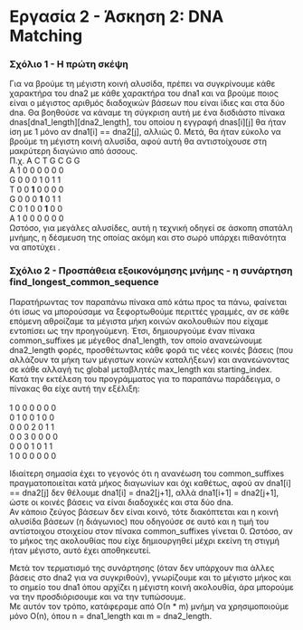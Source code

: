 # Εργασία 2 - Άσκηση 2: DNA Matching  

### Σχόλιο 1 - Η πρώτη σκέψη
Για να βρούμε τη μέγιστη κοινή αλυσίδα, πρέπει να συγκρίνουμε κάθε χαρακτήρα του dna2 με κάθε χαρακτήρα του dna1 και να βρούμε ποιος είναι ο μέγιστος αριθμός διαδοχικών βάσεων που είναι ίδιες και στα δύο dna.
Θα βοηθούσε να κάναμε τη σύγκριση αυτή με ένα δισδιάστο πίνακα dnas[dna1_length][dna2_length], του οποίου η εγγραφή dnas[i][j] θα ήταν ίση με 1 μόνο αν dna1[i] == dna2[j], αλλιώς 0. Μετά, θα ήταν εύκολο να βρούμε τη μέγιστη κοινή αλυσίδα, αφού αυτή θα αντιστοίχουσε στη μακρύτερη διαγώνιο από άσσους.<br>
Π.χ.   A C T G C G G<br>
    A  1 0 0 0 0 0 0 <br>
    G  0 0 0 1 0 1 1<br>
    T  0 0 <strong>1</strong> 0 0 0 0 <br>
    G  0 0 0 <strong>1</strong> 0 1 1 <br>
    C  0 1 0 0 <strong>1</strong> 0 0 <br>
    A  1 0 0 0 0 0 0 <br>
Ωστόσο, για μεγάλες αλυσίδες, αυτή η τεχνική οδηγεί σε άσκοπη σπατάλη μνήμης, η δέσμευση της οποίας ακόμη και στο σωρό υπάρχει πιθανότητα να αποτύχει .<br>

### Σχόλιο 2 - Προσπάθεια εξοικονόμησης μνήμης - η συνάρτηση find_longest_common_sequence
Παρατήρωντας τον παραπάνω πίνακα από κάτω προς τα πάνω, φαίνεται ότι ίσως να μπορούσαμε να ξεφορτωθούμε περιττές γραμμές, αν σε κάθε επόμενη αθροίζαμε τα μέγιστα μήκη κοινών ακολουθιών που είχαμε εντοπίσει ως την προηγούμενη.
Έτσι, δημιουργούμε έναν πίνακα common_suffixes με μέγεθος dna1_length, τον οποίο ανανεώνουμε dna2_length φορές, προσθέτωντας κάθε φορά τις νέες κοινές βάσεις (που αλλάζουν τα μήκη των μέγιστων κοινών καταλήξεων) και ανανεώνοντας σε κάθε αλλαγή τις global μεταβλητές max_length και starting_index. <br>
Κατά την εκτέλεση του προγράμματος για το παραπάνω παράδειγμα, ο πίνακας θα είχε αυτή την εξέλιξη:
 <br><br>
1 0 0 0 0 0 0       <br>
0 1 0 0 1 0 0       <br>
0 0 0 2 0 1 1       
0 0 3 0 0 0 0     <br>
0 0 0 1 0 1 1       <br>
1 0 0 0 0 0 0       <br>

Ιδιαίτερη σημασία έχει το γεγονός ότι η ανανέωση του common_suffixes πραγματοποιείται κατά μήκος διαγωνίων και όχι καθέτως, αφού αν dna1[i] == dna2[j] δεν θέλουμε dna1[i] = dna2[j+1], αλλά dna1[i+1] = dna2[j+1], ώστε οι κοινές βάσεις να είναι διαδοχικές και στα δύο dna.<br>
Αν κάποιο ζεύγος βάσεων δεν είναι κοινό, τότε διακόπτεται και η κοινή αλυσίδα βάσεων (η διάγωνιος) που οδηγούσε σε αυτό και η τιμή του αντίστοιχου στοιχείου στον πίνακα common_suffixes γίνεται 0. Ωστόσο, αν το μήκος της ακολουθίας που είχε δημιουργηθεί μέχρι εκείνη τη στιγμή ήταν μέγιστο, αυτό έχει αποθηκευτεί.<br> 

Μετά τον τερματισμό της συνάρτησης (όταν δεν υπάρχουν πια άλλες βάσεις στο dna2 για να συγκριθούν), γνωρίζουμε και το μέγιστο μήκος και το σημείο του dna1 όπου αρχίζει η μέγιστη κοινή ακολουθία, άρα μπορούμε να την προσδιόρισουμε και να την τυπώσουμε.<br>
Με αυτόν τον τρόπο, κατάφεραμε από Ο(n * m) μνήμη να χρησιμοποιούμε μόνο Ο(n), όπου n = dna1_length και m = dna2_length.
